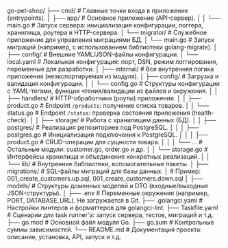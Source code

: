go-pet-shop/
├── cmd/                        # Главные точки входа в приложение (entrypoints).
│   ├── app/                    # Основное приложение (API-сервер).
│   │   └── main.go             # Запуск сервера: инициализация конфигурации, логгера, хранилища, роутера и HTTP-сервера.
│   └── migrator/               # Служебное приложение для управления миграциями БД.
│       └── main.go             # Запуск миграций (например, с использованием библиотеки golang-migrate).
│
├── config/                     # Внешние YAML/JSON-файлы конфигурации.
│   └── local.yaml              # Локальная конфигурация: порт, DSN, режим логгирования, переменные для разработки.
│
├── internal/                   # Вся внутренняя логика приложения (неэкспортируемая из модуля).
│   ├── config/                 # Загрузка и валидация конфигурации.
│   │   └── config.go           # Структуры конфигурации с YAML-тегами, функции чтения/валидации из файлов и окружения.
│
│   ├── handlers/               # HTTP-обработчики (роуты) приложения.
│   │   ├── product.go          # Endpoint `/products`: получение списка товаров.
│   │   └── status.go           # Endpoint `/status`: проверка состояния приложения (health-check).
│
│   ├── storage/                # Работа с хранилищем данных (БД).
│   │   ├── postgres/           # Реализация репозиториев под PostgreSQL.
│   │   │   ├── postgres.go     # Инициализация подключения к PostgreSQL.
│   │   │   ├── product.go      # CRUD-операции для сущности товара.
│   │   │   └── ...             # Остальные модули: customer.go, order.go и др.
│   │   └── storage.go          # Интерфейсы хранилища и объединение конкретных реализаций.
│
│   └── lib/                    # Внутренние библиотеки, вспомогательные пакеты.
│
├── migrations/                 # SQL-файлы миграций для базы данных.
│                               # Пример: 001_create_customers.up.sql, 001_create_customers.down.sql
│
├── models/                     # Структуры доменных моделей и DTO (входные/выходные JSON-структуры).
│
├── .env                        # Переменные окружения (например, PORT, DATABASE_URL). Не загружается в Git.
├── .golangci.yaml              # Настройки линтеров и форматтеров для golangci-lint.
├── Taskfile.yaml               # Сценарии для task runner'а: запуск сервера, тестов, миграций и т.д.
├── go.mod                      # Основной файл модуля Go.
├── go.sum                      # Контрольные суммы зависимостей.
└── README.md                   # Документация проекта: описание, установка, API, запуск и т.д.
